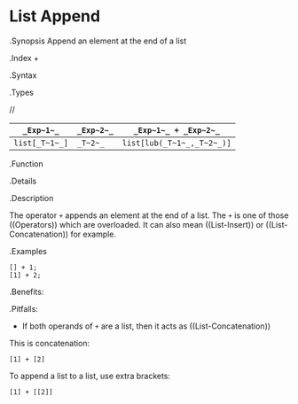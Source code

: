 # List Append

.Synopsis
Append an element at the end of a list

.Index
+

.Syntax

.Types

//

| `_Exp~1~_`     |  `_Exp~2~_`     | `_Exp~1~_ + _Exp~2~_`       |
| --- | --- | --- |
| `list[_T~1~_]` |  `_T~2~_`       | `list[lub(_T~1~_,_T~2~_)]`  |


.Function

.Details

.Description

The operator `+` appends an element at the end of a list. The `+` is one of those ((Operators)) which are overloaded. It can also mean ((List-Insert)) or ((List-Concatenation)) for example.

.Examples

```rascal-shell
[] + 1;
[1] + 2;
```

.Benefits:

.Pitfalls:

* If both operands of `+` are a list, then it acts as ((List-Concatenation)) 

This is concatenation:
```rascal-shell,continue
[1] + [2]
```

To append a list to a list, use extra brackets:
```rascal-shell,continue
[1] + [[2]]
```

